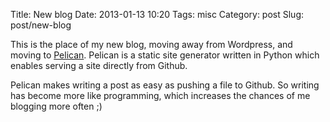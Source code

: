 Title: New blog
Date: 2013-01-13 10:20
Tags: misc
Category: post
Slug: post/new-blog

This is the place of my new blog, moving away from Wordpress, and moving to [Pelican](http://docs.getpelican.com/).
Pelican is a static site generator written in Python which enables serving a site directly from Github.

Pelican makes writing a post as easy as pushing a file to Github.
So writing has become more like programming, which increases the chances of me blogging more often ;)


